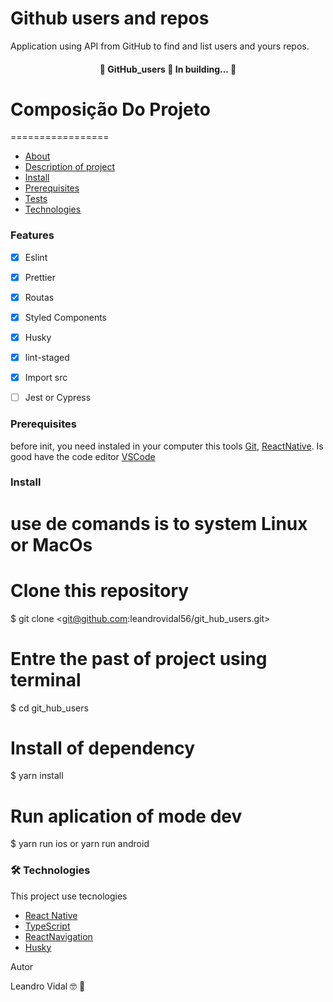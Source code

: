 # Github users and repos

Application using API from GitHub to find and list users and yours repos.

<h4 align="center">
	🚧  GitHub_users 📱 In building...  🚧
</h4>

# Composição Do Projeto
=================
<!--ts-->
   * [About](#template_react_native_typescript)
   * [Description of project](#Description_of_project)
   * [Install](#Install)
  * [Prerequisites](#Prerequisites)
   * [Tests](#testes)
   * [Technologies](#technologies)
<!--te-->

### Features
- [x] Eslint
- [x] Prettier
- [x] Routas
- [x] Styled Components
- [x] Husky
- [x] lint-staged
- [x] Import src
- [ ] Jest or Cypress


### Prerequisites

before init, you need instaled in your computer this tools
[Git](https://git-scm.com), [ReactNative](https://reactnative.dev).
Is good have the code editor [VSCode](https://code.visualstudio.com/)

### Install

# use de comands is to system Linux or MacOs
# Clone this repository
$ git clone <git@github.com:leandrovidal56/git_hub_users.git>

# Entre the past of project using terminal
$ cd git_hub_users

# Install of dependency
$ yarn install

# Run aplication of mode dev
$ yarn run ios or yarn run android


### 🛠 Technologies

This project use tecnologies

- [React Native](https://reactnative.dev/)
- [TypeScript](https://www.typescriptlang.org/)
- [ReactNavigation](https://reactnavigation.org)
- [Husky](https://typicode.github.io/husky/#/)


Autor

Leandro Vidal 🤓 🚀
